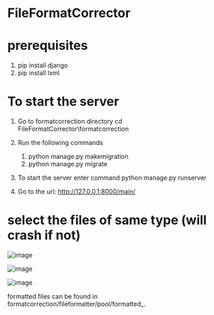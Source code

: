 # FileFormatCorrector

# prerequisites
1. pip install django
2. pip install lxml

# To start the server
1. Go to formatcorrection directory
   cd FileFormatCorrector\formatcorrection

2. Run the following commands
   1. python manage.py makemigration
   2. python manage.py migrate

3. To start the server enter command
   python manage.py runserver

4. Go to the url: http://127.0.0.1:8000/main/

# select the files of same type (will crash if not)
  
![image](https://github.com/abhishek-batti/FileFormatCorrector/assets/146811264/7d7d4dbe-ca3f-4ee9-aa3d-9f95a2699876)

![image](https://github.com/abhishek-batti/FileFormatCorrector/assets/146811264/0020b365-8295-4598-ad69-554d600c72d2)

![image](https://github.com/abhishek-batti/FileFormatCorrector/assets/146811264/1dd43dde-0bf0-4f68-a257-94e87b6165c1)

formatted files can be found in formatcorrection/fileformatter/pool/formatted_<filename>.<filetype>

